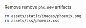 Remove remove `phx.new` artifacts

```bash
rm assets/static/images/phoenix.png
rm assets/css/phoenix.css
```


